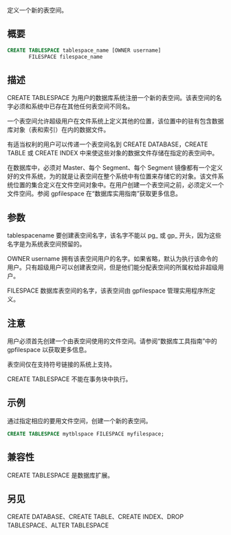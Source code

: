 定义一个新的表空间。

## 概要

```sql
CREATE TABLESPACE tablespace_name [OWNER username] 
       FILESPACE filespace_name
```

## 描述

CREATE TABLESPACE 为用户的数据库系统注册一个新的表空间。该表空间的名字必须和系统中已存在其他任何表空间不同名。

一个表空间允许超级用户在文件系统上定义其他的位置，该位置中的驻有包含数据库对象（表和索引）在内的数据文件。

有适当权利的用户可以传递一个表空间名到 CREATE DATABASE，CREATE TABLE 或 CREATE INDEX 中来使这些对象的数据文件存储在指定的表空间中。

在数据库中，必须对 Master、每个 Segment、每个 Segment 镜像都有一个定义好的文件系统，为的就是让表空间在整个系统中有位置来存储它的对象。该文件系统位置的集合定义在文件空间对象中。在用户创建一个表空间之前，必须定义一个文件空间。参阅 gpfilespace 在“数据库实用指南”获取更多信息。

## 参数

tablespacename
要创建表空间名字，该名字不能以 pg_ 或 gp_ 开头，因为这些名字是为系统表空间预留的。

OWNER username
拥有该表空间用户的名字。如果省略，默认为执行该命令的用户。只有超级用户可以创建表空间，但是他们能分配表空间的所属权给非超级用户。

FILESPACE
数据库表空间的名字，该表空间由 gpfilespace 管理实用程序所定义。

## 注意
用户必须首先创建一个由表空间使用的文件空间。请参阅“数据库工具指南”中的 gpfilespace 以获取更多信息。

表空间仅在支持符号链接的系统上支持。

CREATE TABLESPACE 不能在事务块中执行。

## 示例
通过指定相应的要用文件空间，创建一个新的表空间。

```sql
CREATE TABLESPACE mytblspace FILESPACE myfilespace;
```

## 兼容性

CREATE TABLESPACE 是数据库扩展。

## 另见

CREATE DATABASE、CREATE TABLE、CREATE INDEX、DROP TABLESPACE、ALTER TABLESPACE

